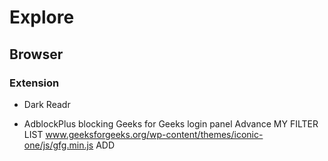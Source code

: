 # Explore

## Browser

### Extension
- Dark Readr

- AdblockPlus
blocking Geeks for Geeks login panel
Advance
MY FILTER LIST
www.geeksforgeeks.org/wp-content/themes/iconic-one/js/gfg.min.js 
ADD